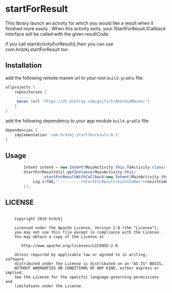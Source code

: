# startForResult

This library launch an activity for which you would like a result when it finished more easily .
When this activity exits, your IStartForResult.ICallback interface will be called
with the given resultCode.

if you call startActivityForResult(),then you can use com.hrdzkj.startForResult too

## Installation

add the following remote maven url to your root `build.gradle` file:
```groovy
allprojects {
    repositories {
     ......
     maven {url 'https://dl.bintray.com/gxjfict/AndroidMaven/'}
    }
}
```
add the following dependency to your app module `build.gradle`  file:
```groovy
dependencies {
    implementation 'com.hrdzkj:startforresult:0.1'
}
```
## Usage


```java
        Intent intent = new Intent(MainActivity.this,ToActivity.class);
        StartForResultUtil.getInstance(MainActivity.this)
                .startForResultWithCallback(new Intent(MainActivity.this,ToActivity.class), (resultCode, data) -> {
            Log.v(TAG,"---------->StartForResultresultCode="+resultCode);
        });

```

## LICENSE
```

    Copyright 2018 hrdzkj

    Licensed under the Apache License, Version 2.0 (the "License");
    you may not use this file except in compliance with the License.
    You may obtain a copy of the License at

       http://www.apache.org/licenses/LICENSE-2.0

    Unless required by applicable law or agreed to in writing, software
    distributed under the License is distributed on an "AS IS" BASIS,
    WITHOUT WARRANTIES OR CONDITIONS OF ANY KIND, either express or implied.
    See the License for the specific language governing permissions and
    limitations under the License.

```

